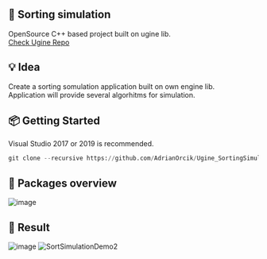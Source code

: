 :pencil: Sorting simulation 
---------
OpenSource C++ based project built on ugine lib. <br> 
[Check Ugine Repo](https://github.com/AdrianOrcik/ugine)

:bulb: Idea
---------
Create a sorting somulation application built on own engine lib. <br>
Application will provide several algorhitms for simulation.

:package: Getting Started
---------
Visual Studio 2017 or 2019 is recommended. <br>
```python
git clone --recursive https://github.com/AdrianOrcik/Ugine_SortingSimulation
```

:pushpin: Packages overview
---------
![image](https://user-images.githubusercontent.com/14979589/83035557-48546e80-a042-11ea-9e25-58507964905e.png)

:tada: Result
---------
![image](https://user-images.githubusercontent.com/14979589/83034468-f6f7af80-a040-11ea-8320-34ff8c8ffaf5.png)
![SortSimulationDemo2](https://user-images.githubusercontent.com/14979589/83034847-61105480-a041-11ea-810c-f1573d1f4fc2.gif)
